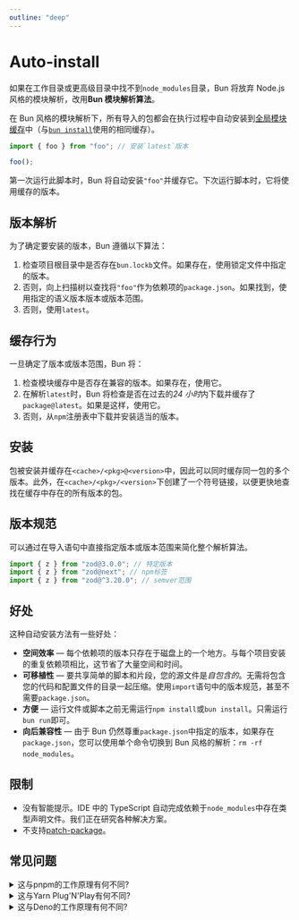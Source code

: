 ```yaml
---
outline: "deep"
---
```


# Auto-install

如果在工作目录或更高级目录中找不到`node_modules`目录，Bun 将放弃 Node.js 风格的模块解析，改用**Bun 模块解析算法**。

在 Bun 风格的模块解析下，所有导入的包都会在执行过程中自动安装到[全局模块缓存](/install/cache.md)中（与[`bun install`](/cli/install.md)使用的相同缓存）。

```ts
import { foo } from "foo"; // 安装`latest`版本

foo();
```

第一次运行此脚本时，Bun 将自动安装`"foo"`并缓存它。下次运行脚本时，它将使用缓存的版本。

## 版本解析

为了确定要安装的版本，Bun 遵循以下算法：

1. 检查项目根目录中是否存在`bun.lockb`文件。如果存在，使用锁定文件中指定的版本。
2. 否则，向上扫描树以查找将`"foo"`作为依赖项的`package.json`。如果找到，使用指定的语义版本版本或版本范围。
3. 否则，使用`latest`。

## 缓存行为

一旦确定了版本或版本范围，Bun 将：

1. 检查模块缓存中是否存在兼容的版本。如果存在，使用它。
2. 在解析`latest`时，Bun 将检查是否在过去的*24 小时*内下载并缓存了`package@latest`。如果是这样，使用它。
3. 否则，从`npm`注册表中下载并安装适当的版本。

## 安装

包被安装并缓存在`<cache>/<pkg>@<version>`中，因此可以同时缓存同一包的多个版本。此外，在`<cache>/<pkg>/<version>`下创建了一个符号链接，以便更快地查找在缓存中存在的所有版本的包。

## 版本规范

可以通过在导入语句中直接指定版本或版本范围来简化整个解析算法。

```ts
import { z } from "zod@3.0.0"; // 特定版本
import { z } from "zod@next"; // npm标签
import { z } from "zod@^3.20.0"; // semver范围
```

## 好处

这种自动安装方法有一些好处：

- **空间效率** — 每个依赖项的版本只存在于磁盘上的一个地方。与每个项目安装的重复依赖项相比，这节省了大量空间和时间。
- **可移植性** — 要共享简单的脚本和片段，您的源文件是*自包含的*。无需将包含您的代码和配置文件的目录一起压缩。使用`import`语句中的版本规范，甚至不需要`package.json`。
- **方便** — 运行文件或脚本之前无需运行`npm install`或`bun install`。只需运行`bun run`即可。
- **向后兼容性** — 由于 Bun 仍然尊重`package.json`中指定的版本，如果存在`package.json`，您可以使用单个命令切换到 Bun 风格的解析：`rm -rf node_modules`。

## 限制

- 没有智能提示。IDE 中的 TypeScript 自动完成依赖于`node_modules`中存在类型声明文件。我们正在研究各种解决方案。
- 不支持[patch-package](https://github.com/ds300/patch-package)。

## 常见问题

<details>
<summary>这与pnpm的工作原理有何不同?</summary>

使用 pnpm 时，您必须运行`pnpm install`，它会创建一个包含符号链接的`node_modules`文件夹，以供运

行时解析。相比之下，Bun 会在运行文件时动态解析依赖项；无需提前运行任何`install`命令。Bun 也不会创建`node_modules`文件夹。

</details>

<details>
<summary>这与Yarn Plug'N'Play有何不同?</summary>
使用 Yarn，您必须在运行脚本之前运行`yarn install`。相比之下，Bun 会在运行文件时动态解析依赖项；无需提前运行任何`install`命令。

Yarn Plug'N'Play 还使用 zip 文件存储依赖项。这使得依赖项加载[运行时较慢](https://twitter.com/jarredsumner/status/1458207919636287490)，因为随机访问 zip 文件的读取速度往往比等效的磁盘查找慢。

</details>

<details>
<summary>这与Deno的工作原理有何不同?</summary>
Deno 要求在每个 npm`import`之前都要有`npm:`标识符，不支持通过`tsconfig.json`中的`compilerOptions.paths`进行导入映射，并且对`package.json`设置的支持不完整。与 Deno 不同，Bun 目前不支持 URL 导入。
</details>
